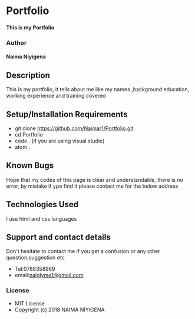 # Portfolio
#### This is my Portfolio
### Author
#### **Naima Niyigena**
## Description
This is my portfolio, it tells about me like my names ,background education, working experience and training covered
## Setup/Installation Requirements
* git clone https://github.com/Naimar1/Portfolio.git
* cd Portfolio
* code . (if you are using visual studio)
* atom .
## Known Bugs
Hope that my codes of this page is clear and understandable,
there is no error, by mistake if ypo find it please contact me for the below address
## Technologies Used
I use html and css languages
## Support and contact details
Don't hesitate to contact me if you get a confusion or any other question,suggestion etc
* Tel:0788358969
* email:naiglyme1@gmail.com
### License
* MIT License
* Copyright (c) 2018 NAIMA NIYIGENA